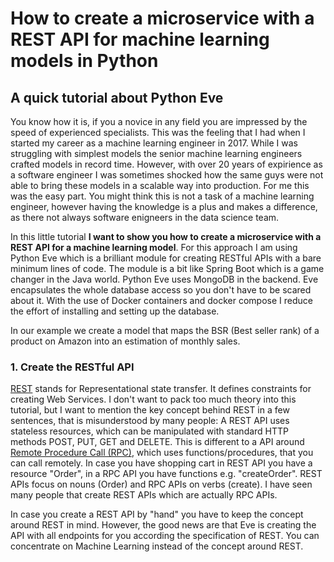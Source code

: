 # How to create a microservice  with a REST API for machine learning models in Python

## A quick tutorial about Python Eve

You know how it is, if you a novice in any field you are impressed by the speed of experienced specialists. This was the
feeling that I had when I started my career as a machine learning engineer in 2017. While I was struggling with simplest models
the senior machine learning engineers crafted models in record time. However, with over 20 years of expirience as a software engineer
I was sometimes shocked how the same guys were not able to bring these models in a scalable way into production. For me this was the 
easy part. You might think this is not a task of a machine learning engineer, however having the knowledge is a plus and makes a difference, as 
there not always software enigneers in the data science team.

In this little tutorial __I want to show you how to create a microservice with a REST API for a machine learning model__. For this approach I am using
Python Eve which is a brilliant module for creating RESTful APIs with a bare minimum lines of code. The module is a bit like Spring Boot which is a game changer in the Java world. Python Eve uses MongoDB in the backend. Eve encapsulates the whole database access so you don't have to be scared about it. 
With the use of Docker containers and docker compose I reduce the effort of installing and setting up the database.

In our example we create a model that maps the BSR (Best seller rank) of a product on Amazon into an estimation of monthly sales.

### 1. Create the RESTful API

[REST](https://en.wikipedia.org/wiki/Representational_state_transfer) stands for Representational state transfer. It defines constraints for creating Web Services. I don't want to pack too much theory into this tutorial, but I want to mention the key concept behind REST in a few sentences, that is misunderstood by many people: A REST API uses stateless resources, which can be manipulated with standard HTTP methods POST, PUT, GET and DELETE. This is different to a API around [Remote
Procedure Call (RPC)](https://en.wikipedia.org/wiki/Remote_procedure_call), which uses functions/procedures, that you can call remotely. In case you have shopping cart in REST API you have a resource "Order", in a RPC API you have functions e.g. "createOrder". REST APIs focus on nouns (Order) and RPC APIs on verbs (create). I have seen many people that create REST APIs which are actually RPC APIs.

In case you create a REST API by "hand" you have to keep the concept around REST in mind. However, the good news are that Eve is creating the API with all endpoints for you according the specification of REST. You can concentrate on Machine Learning instead of the concept around REST.


